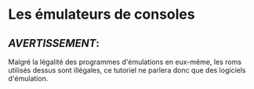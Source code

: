 # Les émulateurs de consoles

## __*AVERTISSEMENT*__: 
Malgré la légalité des programmes d'émulations en eux-même, les roms utilisés dessus sont illégales, ce tutoriel ne parlera donc que des logiciels d'émulation.

